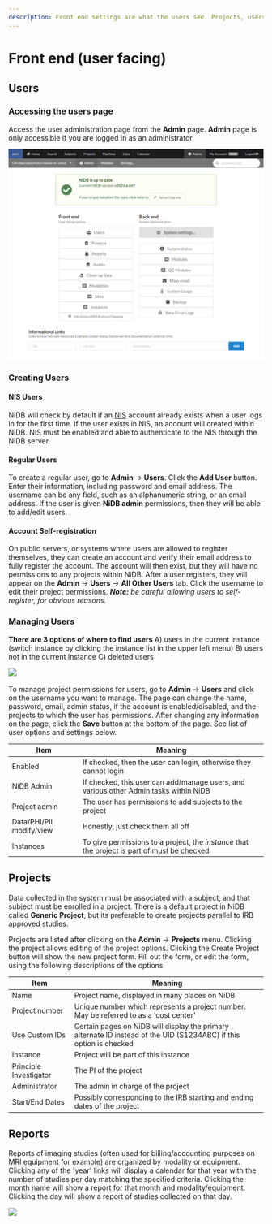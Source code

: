 ```yaml
---
description: Front end settings are what the users see. Projects, users, etc.
---
```


# Front end (user facing)

## Users

### Accessing the users page

Access the user administration page from the **Admin** page. **Admin** page is only accessible if you are logged in as an administrator

![Main admin page](<../../.gitbook/assets/image (2) (1) (1).png>)

### Creating Users

#### NIS Users

NiDB will check by default if an [NIS](https://en.wikipedia.org/wiki/Network\_Information\_Service) account already exists when a user logs in for the first time. If the user exists in NIS, an account will created within NiDB. NIS must be enabled and able to authenticate to the NIS through the NiDB server.

#### Regular Users

To create a regular user, go to **Admin** → **Users**. Click the **Add User** button. Enter their information, including password and email address. The username can be any field, such as an alphanumeric string, or an email address. If the user is given **NiDB admin** permissions, then they will be able to add/edit users.

#### Account Self-registration

On public servers, or systems where users are allowed to register themselves, they can create an account and verify their email address to fully register the account. The account will then exist, but they will have no permissions to any projects within NiDB. After a user registers, they will appear on the **Admin** → **Users** → **All Other Users** tab. Click the username to edit their project permissions. _**Note:** be careful allowing users to self-register, for obvious reasons._

### Managing Users

**There are 3 options of where to find users** A) users in the current instance (switch instance by clicking the instance list in the upper left menu) B) users not in the current instance C) deleted users

![](https://user-images.githubusercontent.com/8302215/142014954-37b7a2e7-31cf-4cd6-9ce2-7eb6af559ee2.png)

To manage project permissions for users, go to **Admin** → **Users** and click on the username you want to manage. The page can change the name, password, email, admin status, if the account is enabled/disabled, and the projects to which the user has permissions. After changing any information on the page, click the **Save** button at the bottom of the page. See list of user options and settings below.

| Item                     | Meaning                                                                                      |
| ------------------------ | -------------------------------------------------------------------------------------------- |
| Enabled                  | If checked, then the user can login, otherwise they cannot login                             |
| NiDB Admin               | If checked, this user can add/manage users, and various other Admin tasks within NiDB        |
| Project admin            | The user has permissions to add subjects to the project                                      |
| Data/PHI/PII modify/view | Honestly, just check them all off                                                            |
| Instances                | To give permissions to a project, the _instance_ that the project is part of must be checked |

## Projects

Data collected in the system must be associated with a subject, and that subject must be enrolled in a project. There is a default project in NiDB called **Generic Project**, but its preferable to create projects parallel to IRB approved studies.

Projects are listed after clicking on the **Admin** → **Projects** menu. Clicking the project allows editing of the project options. Clicking the Create Project button will show the new project form. Fill out the form, or edit the form, using the following descriptions of the options

| Item                   | Meaning                                                                                                             |
| ---------------------- | ------------------------------------------------------------------------------------------------------------------- |
| Name                   | Project name, displayed in many places on NiDB                                                                      |
| Project number         | Unique number which represents a project number. May be referred to as a 'cost center'                              |
| Use Custom IDs         | Certain pages on NiDB will display the primary alternate ID instead of the UID (S1234ABC) if this option is checked |
| Instance               | Project will be part of this instance                                                                               |
| Principle Investigator | The PI of the project                                                                                               |
| Administrator          | The admin in charge of the project                                                                                  |
| Start/End Dates        | Possibly corresponding to the IRB starting and ending dates of the project                                          |

## Reports

Reports of imaging studies (often used for billing/accounting purposes on MRI equipment for example) are organized by modality or equipment. Clicking any of the 'year' links will display a calendar for that year with the number of studies per day matching the specified criteria. Clicking the month name will show a report for that month and modality/equipment. Clicking the day will show a report of studies collected on that day.

![](https://user-images.githubusercontent.com/8302215/143941688-f05c43b1-7afc-42fd-afc6-1b016ede715b.png)
